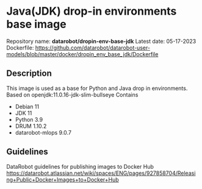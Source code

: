 # Java(JDK) drop-in environments base image
Repository name: **datarobot/dropin-env-base-jdk**
Latest date: 05-17-2023
Dockerfile: https://github.com/datarobot/datarobot-user-models/blob/master/docker/dropin_env_base_jdk/Dockerfile

## Description
This image is used as a base for Python and Java drop in environments.
Based on openjdk:11.0.16-jdk-slim-bullseye
Contains
* Debian 11
* JDK 11
* Python 3.9
* DRUM 1.10.2
* datarobot-mlops 9.0.7

## Guidelines
DataRobot guidelines for publishing images to Docker Hub
https://datarobot.atlassian.net/wiki/spaces/ENG/pages/927858704/Releasing+Public+Docker+Images+to+Docker+Hub
